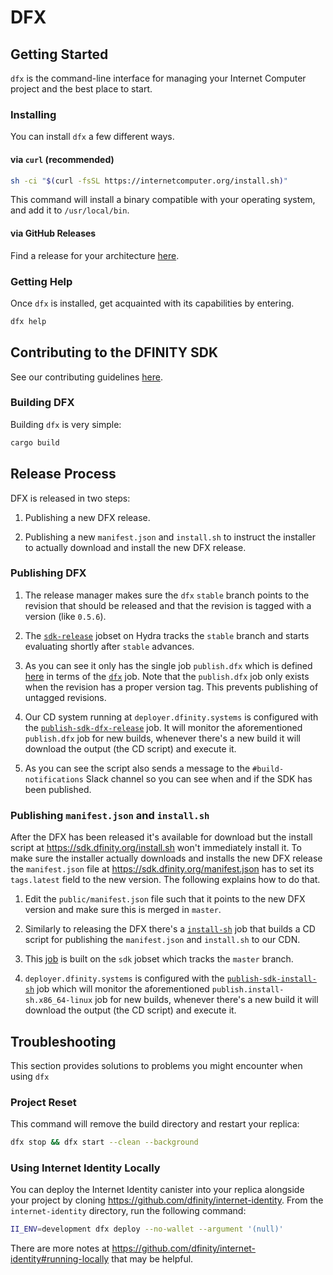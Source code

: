 # DFX

## Getting Started

`dfx` is the command-line interface for managing your Internet Computer project and the best place to start.

### Installing

You can install `dfx` a few different ways.

#### via `curl` (recommended)

``` bash
sh -ci "$(curl -fsSL https://internetcomputer.org/install.sh)"
```

This command will install a binary compatible with your operating system, and add it to `/usr/local/bin`.

#### via GitHub Releases

Find a release for your architecture [here](https://github.com/dfinity/sdk/releases).

### Getting Help

Once `dfx` is installed, get acquainted with its capabilities by entering.

``` bash
dfx help
```

## Contributing to the DFINITY SDK

See our contributing guidelines [here](.github/CONTRIBUTING.md).

### Building DFX

Building `dfx` is very simple:

``` bash
cargo build
```

## Release Process

DFX is released in two steps:

1. Publishing a new DFX release.

2. Publishing a new `manifest.json` and `install.sh` to instruct the installer
   to actually download and install the new DFX release.

### Publishing DFX

1. The release manager makes sure the `dfx` `stable` branch points to the revision
   that should be released and that the revision is tagged with a version (like
   `0.5.6`).

2. The
   [`sdk-release`](https://hydra.dfinity.systems/jobset/dfinity-ci-build/sdk-release#tabs-configuration)
   jobset on Hydra tracks the `stable` branch and starts evaluating shortly
   after `stable` advances.

3. As you can see it only has the single job `publish.dfx` which is
   defined [here](https://github.com/dfinity-lab/sdk/blob/stable/ci/release.nix)
   in terms of the
   [`dfx`](https://github.com/dfinity-lab/sdk/blob/stable/publish.nix) job. Note
   that the `publish.dfx` job only exists when the revision has a
   proper version tag. This prevents publishing of untagged revisions.

4. Our CD system running at `deployer.dfinity.systems` is configured with the
   [`publish-sdk-dfx-release`](https://github.com/dfinity-lab/infra/blob/1fe63e06135be206d064a74461f739c4fafec3c7/services/nix/publish-sdk-release.nix#L39:L47)
   job. It will monitor the aforementioned `publish.dfx` job for
   new builds, whenever there's a new build it will download the output (the CD
   script) and execute it.

5. As you can see the script also sends a message to the `#build-notifications`
   Slack channel so you can see when and if the SDK has been published.

### Publishing `manifest.json` and `install.sh`

After the DFX has been released it's available for download but the install
script at https://sdk.dfinity.org/install.sh won't immediately install it. To
make sure the installer actually downloads and installs the new DFX release the
`manifest.json` file at https://sdk.dfinity.org/manifest.json has to set its
`tags.latest` field to the new version. The following explains how to do that.

1. Edit the `public/manifest.json` file such that it points to the new DFX
   version and make sure this is merged in `master`.

2. Similarly to releasing the DFX there's a
   [`install-sh`](https://github.com/dfinity-lab/sdk/blob/stable/publish.nix) job
   that builds a CD script for publishing the `manifest.json` and `install.sh`
   to our CDN.

3. This
   [job](https://hydra.dfinity.systems/job/dfinity-ci-build/sdk/publish.install-sh.x86_64-linux)
   is built on the `sdk` jobset which tracks the `master` branch.

4. `deployer.dfinity.systems` is configured with the
   [`publish-sdk-install-sh`](https://github.com/dfinity-lab/infra/blob/1fe63e06135be206d064a74461f739c4fafec3c7/services/nix/publish-sdk-release.nix#L48:L56)
   job which will monitor the aforementioned `publish.install-sh.x86_64-linux`
   job for new builds, whenever there's a new build it will download the output
   (the CD script) and execute it.


## Troubleshooting
This section provides solutions to problems you might encounter when using `dfx`

### Project Reset

This command will remove the build directory and restart your replica:

``` bash
dfx stop && dfx start --clean --background
```

### Using Internet Identity Locally
You can deploy the Internet Identity canister into your replica alongside your project by cloning https://github.com/dfinity/internet-identity. From the `internet-identity` directory, run the following command:

``` bash
II_ENV=development dfx deploy --no-wallet --argument '(null)'
```

There are more notes at https://github.com/dfinity/internet-identity#running-locally that may be helpful.
